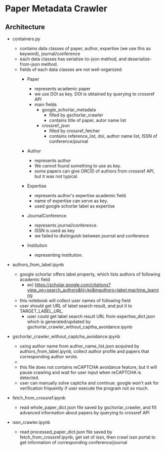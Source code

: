 # Paper Metadata Crawler

## Architecture
- containers.py
    - contains data classes of paper, author, expertise (we use this as keyword), journal/conference
    - each data classes has serialize-to-json method, and deserialize-from-json method.
    - fields of each data classes are not well-organized.
        - Paper
            - represents academic paper
            - we use DOI as key. DOI is obtained by querying to crossref API
            - main fields
                - google_schorlar_metadata
                    - filled by gschorlar_crawler
                    - contains title of paper, autor name list
                - crossref_json
                    - filled by crossref_fetcher
                    - contains reference_list, doi, author name list, ISSN of conference/journal
        - Author
            - represents author
            - We cannot found something to use as key.
            - some papers can give ORCID of authors from crossref API, but it was not typical.
        - Expertise
            - represents author's expertise academic field.
            - name of expertise can serve as key.
            - used google schorlar label as expertise
        - JournalConference
            - represents journal/conference.
            - ISSN is used as key
            - we failed to distinguish between journal and conference

        - Institution
            - representing institution.

- authors_from_label.ipynb
    - google schorlar offers label property, which lists authors of following academic field
        - ex) https://scholar.google.com/citations?view_op=search_authors&hl=ko&mauthors=label:machine_learning
    - this notebook will collect user names of following field
    - user should get URL of label search result, and put it to TARGET_LABEL_URL.
        - user could get label search result URL from expertise_dict.json which is generated/updated by gschorlar_crawler_without_captha_avoidance.ipynb

- gschorlar_crawler_without_captcha_avoidance.ipynb
    - using author name from author_name_list.json acquired by authors_from_label.ipynb, collect author profile and papers that corresponding author wrote.
    - 
    - this file does not contains reCAPTCHA avoidance feature, but it will pause crawling and wait for user input when reCAPTCHA is detected.
    - user can manually solve captcha and continue. google won't ask for verification friquently if user execute the program not so much.

- fetch_from_crossref.ipynb
    - read whole_paper_dict.json file saved by gschorlar_crawler, and fill advanced information about papers by querying to crossref API
    
- issn_crawler.ipynb
    - read processed_paper_dict.json file saved by fetch_from_crossref.ipynb, get set of issn, then crawl issn portal to get information of corresponding conference/journal